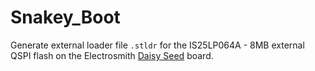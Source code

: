 # Snakey_Boot
 
Generate external loader file `.stldr` for the IS25LP064A - 8MB external QSPI flash on the Electrosmith [Daisy Seed](https://electro-smith.com/products/daisy-seed) board. 
